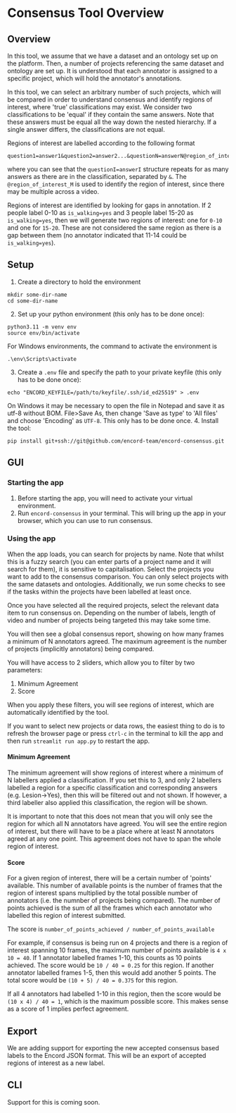 # Consensus Tool Overview

## Overview
In this tool, we assume that we have a dataset and an ontology set up on the platform.
Then, a number of projects referencing the same dataset and ontology are set up.
It is understood that each annotator is assigned to a specific project, which will hold the annotator's annotations.

In this tool, we can select an arbitrary number of such projects, which will be compared in order to understand consensus and identify regions of interest, where 'true' classifications may exist.
We consider two classifications to be 'equal' if they contain the same answers.
Note that these answers must be equal all the way down the nested hierarchy.
If a single answer differs, the classifications are not equal.

Regions of interest are labelled according to the following format
```
question1=answer1&question2=answer2...&questionN=answerN@region_of_interest_M
```
where you can see that the `questionI=answerI` structure repeats for as many answers as there are in the classification, separated by `&`.
The `@region_of_interest_M` is used to identify the region of interest, since there may be multiple across a video.

Regions of interest are identified by looking for gaps in annotation.
If 2 people label 0-10 as `is_walking=yes` and 3 people label 15-20 as `is_walking=yes`, then we will generate two regions of interest:
one for `0-10` and one for `15-20`.
These are not considered the same region as there is a gap between them (no annotator indicated that 11-14 could be `is_walking=yes`).

## Setup
1. Create a directory to hold the environment
```commandline
mkdir some-dir-name
cd some-dir-name
```
2. Set up your python environment (this only has to be done once):
```commandline
python3.11 -m venv env
source env/bin/activate
```
For Windows environments, the command to activate the environment is
```commandline
.\env\Scripts\activate
```
3. Create a `.env`  file and specify the path to your private keyfile (this only has to be done once):
```commandline
echo "ENCORD_KEYFILE=/path/to/keyfile/.ssh/id_ed25519" > .env
```
On Windows it may be necessary to open the file in Notepad and save it as utf-8 without BOM.
File>Save As, then change 'Save as type' to 'All files' and choose 'Encoding' as `UTF-8`.
This only has to be done once.
4. Install the tool:
```commandline
pip install git+ssh://git@github.com/encord-team/encord-consensus.git
```

## GUI
### Starting the app
1. Before starting the app, you will need to activate your virtual environment.
2. Run `encord-consensus` in your terminal.
This will bring up the app in your browser, which you can use to run consensus.

### Using the app
When the app loads, you can search for projects by name.
Note that whilst this is a fuzzy search (you can enter parts of a project name and it will search for them), it is sensitive to capitalisation.
Select the projects you want to add to the consensus comparison.
You can only select projects with the same datasets and ontologies.
Additionally, we run some checks to see if the tasks within the projects have been labelled at least once.

Once you have selected all the required projects, select the relevant data item to run consensus on.
Depending on the number of labels, length of video and number of projects being targeted this may take some time.

You will then see a global consensus report, showing on how many frames a minimum of N annotators agreed.
The maximum agreement is the number of projects (implicitly annotators) being compared.

You will have access to 2 sliders, which allow you to filter by two parameters:
1. Minimum Agreement
2. Score

When you apply these filters, you will see regions of interest, which are automatically identified by the tool.

If you want to select new projects or data rows, the easiest thing to do is to refresh the browser page or press `ctrl-c` in the terminal to kill the app and then run `streamlit run app.py` to restart the app.

#### Minimum Agreement
The minimum agreement will show regions of interest where a minimum of N labellers applied a classification.
If you set this to 3, and only 2 labellers labelled a region for a specific classification and corresponding answers (e.g. Lesion->Yes), then this will be filtered out and not shown.
If however, a third labeller also applied this classification, the region will be shown.

It is important to note that this does not mean that you will only see the region for which all N annotators have agreed.
You will see the entire region of interest, but there will have to be a place where at least N annotators agreed at any one point.
This agreement does not have to span the whole region of interest.

#### Score
For a given region of interest, there will be a certain number of 'points' available.
This number of available points is the number of frames that the region of interest spans multiplied by the total possible number of annotators (i.e. the numnber of projects being compared).
The number of points achieved is the sum of all the frames which each annotator who labelled this region of interest submitted.

The score is `number_of_points_achieved / number_of_points_available`

For example, if consensus is being run on 4 projects and there is a region of interest spanning 10 frames, the maximum number of points available is `4 x 10 = 40`.
If 1 annotator labelled frames 1-10, this counts as 10 points achieved. The score would be `10 / 40 = 0.25` for this region.
If another annotator labelled frames 1-5, then this would add another 5 points. The total score would be `(10 + 5) / 40 = 0.375` for this region.

If all 4 annotators had labelled 1-10 in this region, then the score would be `(10 x 4) / 40 = 1`, which is the maximum possible score.
This makes sense as a score of 1 implies perfect agreement.

## Export
We are adding support for exporting the new accepted consensus based labels to the Encord JSON format.
This will be an export of accepted regions of interest as a new label.

## CLI
Support for this is coming soon.